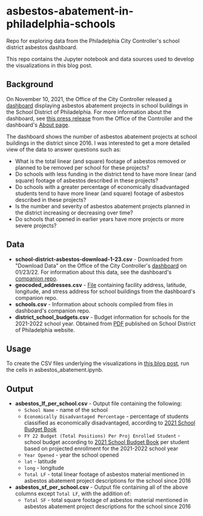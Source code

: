 # asbestos-abatement-in-philadelphia-schools
Repo for exploring data from the Philadelphia City Controller's school district asbestos dashboard.

This repo contains the Jupyter notebook and data sources used to develop the visualizations in this blog post.

## Background

On November 10, 2021, the Office of the City Controller released [a dashboard](https://controller.phila.gov/philadelphia-audits/interactive-asbestos-dashboard/#/) displaying asbestos abatement projects in school buildings in the School District of Philadelphia. For more information about the dashboard, see [this press release](https://controller.phila.gov/city-controllers-office-releases-dashboard-on-school-district-asbestos-projects/) from the Office of the Controller and the dashboard's [About page](https://controller.phila.gov/philadelphia-audits/interactive-asbestos-dashboard/#/about).

The dashboard shows the number of asbestos abatement projects at school buildings in the district since 2016. I was interested to get a more detailed view of the data to answer questions such as:

* What is the total linear (and square) footage of asbestos removed or planned to be removed per school for these projects?
* Do schools with less funding in the district tend to have more linear (and square) footage of asbestos described in these projects?
* Do schools with a greater percentage of economically disadvantaged students tend to have more linear (and square) footage of asbestos described in these projects?
* Is the number and severity of asbestos abatement projects planned in the district increasing or decreasing over time?
* Do schools that opened in earlier years have more projects or more severe projects?

## Data

* __school-district-asbestos-download-1-23.csv__ - Downloaded from "Download Data" on the Office of the City Controller's [dashboard](https://controller.phila.gov/philadelphia-audits/interactive-asbestos-dashboard/#/) on 01/23/22. For information about this data, see the dashboard's [companion repo](https://github.com/PhilaController/asbestos-dashboard-data).
* __geocoded_addresses.csv__ - [File](https://github.com/PhilaController/asbestos-dashboard-data/blob/main/data/interim/geocoded_addresses.xlsx) containing facility address, latitude, longitude, and stress address for school buildings from the dashboard's companion repo.
* __schools.csv__ - Information about schools compiled from files in dashboard's companion repo.
* __district_school_budgets.csv__ - Budget information for schools for the 2021-2022 school year. Obtained from [PDF](https://cdn.philasd.org/offices/budget/FY22_School_Budget_Book.pdf) published on School District of Philadelphia website.

## Usage

To create the CSV files underlying the visualizations in [this blog post](https://jennabellassai.github.io/asbestos-projects-in-the-philadelphia-school-district), run the cells in asbestos_abatement.ipynb.

## Output
* __asbestos_lf_per_school.csv__ - Output file containing the following:
    * `School Name` - name of the school
    * `Economically Disadvantaged Percentage` - percentage of students classified as economically disadvantaged, according to [2021 School Budget Book](https://cdn.philasd.org/offices/budget/FY22_School_Budget_Book.pdf)
    * `FY 22 Budget (Total Positions) Per Proj Enrolled Student` - school budget according to [2021 School Budget Book](https://cdn.philasd.org/offices/budget/FY22_School_Budget_Book.pdf) per student based on projected enrollment for the 2021-2022 school year
    * `Year Opened` - year the school opened
    * `lat` - latitude
    * `long` - longitude
    * `Total LF` - total linear footage of asbestos material mentioned in asbestos abatement project descriptions for the school since 2016
* __asbestos_sf_per_school.csv__ - Output file containing all of the above columns except `Total LF`, with the addition of:
    * `Total SF` - total square footage of asbestos material mentioned in asbestos abatement project descriptions for the school since 2016